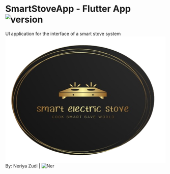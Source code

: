 # SmartStoveApp - Flutter App <img src="https://img.shields.io/badge/version-1.0-yellowgreen" alt="version" >
UI application for the interface of a smart stove system
<img src="https://github.com/NeriyaZudi/SmartStoveApp/blob/b1fe7c30ac6d92a7196e18363481de4f9c6865df/assets/images/app_logo.png" align="center"
     alt="cover" width="600" height="400">
By: Neriya Zudi | <img src="https://img.shields.io/badge/Neriya-Flutter Delevoper-blue" alt="Ner" > 
